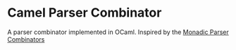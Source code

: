 # Camel Parser Combinator

A parser combinator implemented in OCaml.
Inspired by the [Monadic Parser Combinators](https://www.cs.nott.ac.uk/~pszgmh/monparsing.pdf)
